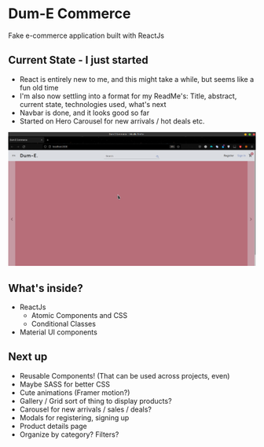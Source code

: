 # Dum-E Commerce

Fake e-commerce application built with ReactJs

## Current State - I just started

- React is entirely new to me, and this might take a while, but seems like a fun old time
- I'm also now settling into a format for my ReadMe's: Title, abstract, current state, technologies used, what's next
- Navbar is done, and it looks good so far
- Started on Hero Carousel for new arrivals / hot deals etc.

![How it looks rn](src/assets/versions/v0.2.1.png)

## What's inside?

- ReactJs
  - Atomic Components and CSS
  - Conditional Classes
- Material UI components

## Next up

- Reusable Components! (That can be used across projects, even)
- Maybe SASS for better CSS
- Cute animations (Framer motion?)
- Gallery / Grid sort of thing to display products?
- Carousel for new arrivals / sales / deals?
- Modals for registering, signing up
- Product details page
- Organize by category? Filters?
